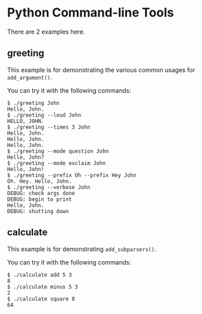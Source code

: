 # Python Command-line Tools

There are 2 examples here.


## greeting

This example is for demonstrating the various common usages for `add_argument()`.

You can try it with the following commands:

```
$ ./greeting John
Hello, John.
$ ./greeting --loud John
HELLO, JOHN.
$ ./greeting --times 3 John
Hello, John.
Hello, John.
Hello, John.
$ ./greeting --mode question John
Hello, John?
$ ./greeting --mode exclaim John
Hello, John!
$ ./greeting --prefix Oh --prefix Hey John
Oh. Hey. Hello, John.
$ ./greeting --verbose John
DEBUG: check args done
DEBUG: begin to print
Hello, John.
DEBUG: shutting down
```


## calculate

This example is for demonstrating `add_subparsers()`.

You can try it with the following commands:

```
$ ./calculate add 5 3
8
$ ./calculate minus 5 3
2
$ ./calculate square 8
64
```
